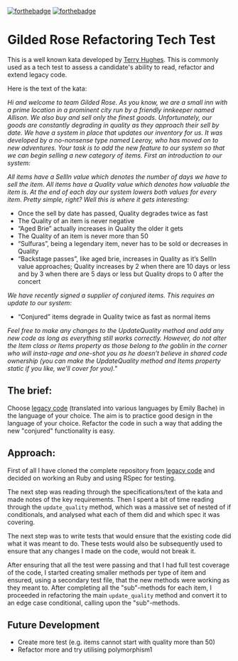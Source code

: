 [![forthebadge](http://forthebadge.com/images/badges/made-with-ruby.svg)](http://forthebadge.com) [![forthebadge](http://forthebadge.com/images/badges/uses-git.svg)](http://forthebadge.com)
# Gilded Rose Refactoring Tech Test

This is a well known kata developed by [Terry Hughes](http://iamnotmyself.com/2011/02/13/refactor-this-the-gilded-rose-kata/). This is commonly used as a tech test to assess a candidate's ability to read, refactor and extend legacy code.

Here is the text of the kata:

*Hi and welcome to team Gilded Rose. As you know, we are a small inn with a prime location in a prominent city run by a friendly innkeeper named Allison. We also buy and sell only the finest goods. Unfortunately, our goods are constantly degrading in quality as they approach their sell by date. We have a system in place that updates our inventory for us. It was developed by a no-nonsense type named Leeroy, who has moved on to new adventures. Your task is to add the new feature to our system so that we can begin selling a new category of items. First an introduction to our system:*

*All items have a SellIn value which denotes the number of days we have to sell the item. All items have a Quality value which denotes how valuable the item is. At the end of each day our system lowers both values for every item. Pretty simple, right? Well this is where it gets interesting:*

- Once the sell by date has passed, Quality degrades twice as fast
- The Quality of an item is never negative
- “Aged Brie” actually increases in Quality the older it gets
- The Quality of an item is never more than 50
- “Sulfuras”, being a legendary item, never has to be sold or decreases in Quality
- “Backstage passes”, like aged brie, increases in Quality as it’s SellIn value approaches; Quality increases by 2 when there are 10 days or less and by 3 when there are 5 days or less but Quality drops to 0 after the concert

*We have recently signed a supplier of conjured items. This requires an update to our system:*

- “Conjured” items degrade in Quality twice as fast as normal items

*Feel free to make any changes to the UpdateQuality method and add any new code as long as everything still works correctly. However, do not alter the Item class or Items property as those belong to the goblin in the corner who will insta-rage and one-shot you as he doesn’t believe in shared code ownership (you can make the UpdateQuality method and Items property static if you like, we’ll cover for you)."*


## The brief:

Choose [legacy code](https://github.com/emilybache/GildedRose-Refactoring-Kata) (translated into various languages by Emily Bache) in the language of your choice. The aim is to practice good design in the language of your choice. Refactor the code in such a way that adding the new "conjured" functionality is easy.

## Approach:

First of all I have cloned the complete repository from [legacy code](https://github.com/emilybache/GildedRose-Refactoring-Kata) and decided on working an Ruby and using RSpec for testing.

The next step was reading through the specifications/text of the kata and made notes of the key requirements. Then I spent a bit of time reading through the ```update_quality``` method, which was a massive set of nested of if conditionals, and analysed what each of them did and which spec it was covering.

The next step was to write tests that would ensure that the existing code did what it was meant to do. These tests would also be subsequently used to ensure that any changes I made on the code, would not break it.

After ensuring that all the test were passing and that I had full test coverage of the code, I started creating smaller methods per type of item and ensured, using a secondary test file, that the new methods were working as they meant to. After completing all the "sub"-methods for each item, I proceeded in refactoring the main  ```update_quality``` method and convert it to an edge case conditional, calling upon the "sub"-methods.


## Future Development
- Create more test (e.g. items cannot start with quality more than 50)
- Refactor more and try utilising polymorphism1
